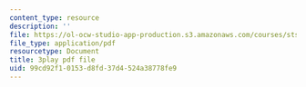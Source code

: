 ```yaml
---
content_type: resource
description: ''
file: https://ol-ocw-studio-app-production.s3.amazonaws.com/courses/sts-081-innovation-systems-for-science-technology-energy-manufacturing-and-health-spring-2017/99cd92f10153d8fd37d4524a38778fe9_lemfZDGJQaQ.pdf
file_type: application/pdf
resourcetype: Document
title: 3play pdf file
uid: 99cd92f1-0153-d8fd-37d4-524a38778fe9
---
```

